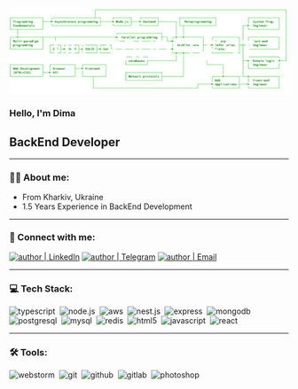 <img src="https://github.com/Pustrik/Pustrik/blob/main/assets/cover.png">

### Hello, I'm Dima

## BackEnd Developer
---
### 👨‍💻 About me:

- From Kharkiv, Ukraine
- 1.5 Years Experience in BackEnd Development

---
### 🤝 Connect with me:

[<img alt="author | LinkedIn" src="https://img.shields.io/badge/linkedin-0077B5.svg?&style=for-the-badge&logo=linkedin&logoColor=fff" />][linkedin]
[<img alt="author | Telegram" src="https://img.shields.io/badge/telegram-0088cc.svg?&style=for-the-badge&logo=telegram&logoColor=fff" />][telegram]
[<img alt="author | Email" src="https://img.shields.io/badge/email-C21325.svg?&style=for-the-badge&logo=gmail&logoColor=fff" />][email]

---
### 💻 Tech Stack:

<img alt="typescript" src="https://img.shields.io/badge/typescript-darkgreen?&style=for-the-badge&logo=typescript&logoColor=fff&logoWidth=20&labelColor=darkgreen" />&nbsp;
<img alt="node.js"  src="https://img.shields.io/badge/node.js-darkgreen?&style=for-the-badge&logo=node.js&logoColor=fff&logoWidth=20&labelColor=darkgreen"  />&nbsp;
<img alt="aws"  src="https://img.shields.io/badge/amazon-darkgreen?&style=for-the-badge&logo=amazon&logoColor=fff&logoWidth=20&labelColor=darkgreen"  />&nbsp;
<img alt="nest.js"  src="https://img.shields.io/badge/nest.js-darkgreen?&style=for-the-badge&logo=nestjs&logoColor=fff&logoWidth=20&labelColor=darkgreen" />&nbsp;
<img alt="express"  src="https://img.shields.io/badge/express-darkgreen?&style=for-the-badge&logo=express&logoColor=fff&logoWidth=20&labelColor=darkgreen"  />&nbsp;
<img alt="mongodb"  src="https://img.shields.io/badge/mongodb-darkgreen?&style=for-the-badge&logo=mongodb&logoColor=fff&logoWidth=20&labelColor=darkgreen"  />&nbsp;
<img alt="postgresql"  src="https://img.shields.io/badge/postgresql-darkgreen?&style=for-the-badge&logo=postgresql&logoColor=fff&logoWidth=20&labelColor=darkgreen"  />&nbsp;
<img alt="mysql"  src="https://img.shields.io/badge/mysql-darkgreen?&style=for-the-badge&logo=mysql&logoColor=fff&logoWidth=20&labelColor=darkgreen"  />&nbsp;
<img alt="redis"  src="https://img.shields.io/badge/redis-darkgreen?&style=for-the-badge&logo=redis&logoColor=fff&logoWidth=20&labelColor=darkgreen"  />&nbsp;
<img alt="html5"  src="https://img.shields.io/badge/html-darkgreen?&style=for-the-badge&logo=html5&logoColor=fff&logoWidth=20&labelColor=darkgreen"  />&nbsp;
<img alt="javascript"  src="https://img.shields.io/badge/javascript-darkgreen?&style=for-the-badge&logo=javascript&logoColor=fff&logoWidth=20&labelColor=darkgreen"  />&nbsp;
<img alt="react" src="https://img.shields.io/badge/react-darkgreen?&style=for-the-badge&logo=react&logoColor=fff&logoWidth=20&labelColor=darkgreen" />&nbsp;

---
### 🛠 Tools:
<img alt="webstorm"  src="https://img.shields.io/badge/webstorm-darkgreen?&style=for-the-badge&logo=webstorm&logoColor=fff&logoWidth=20&labelColor=darkgreen"  />&nbsp;
<img alt="git"  src="https://img.shields.io/badge/git-darkgreen?&style=for-the-badge&logo=git&logoColor=fff&logoWidth=20&labelColor=darkgreen"  />&nbsp;
<img alt="github"  src="https://img.shields.io/badge/github-darkgreen?&style=for-the-badge&logo=github&logoColor=fff&logoWidth=20&labelColor=darkgreen"  />&nbsp;
<img alt="gitlab"  src="https://img.shields.io/badge/gitlab-darkgreen?&style=for-the-badge&logo=gitlab&logoColor=fff&logoWidth=20&labelColor=darkgreen"  />&nbsp;
<img alt="photoshop"  src="https://img.shields.io/badge/photoshop-darkgreen?&style=for-the-badge&logo=adobe-photoshop&logoColor=fff&logoWidth=20&labelColor=darkgreen"  />&nbsp;

[linkedin]: https://www.linkedin.com/in/dmytro-pustovalov-8b4623265/
[telegram]: https://t.me/pustrik
[email]: mailto:dmitrypustovalov2000@gmail.com
